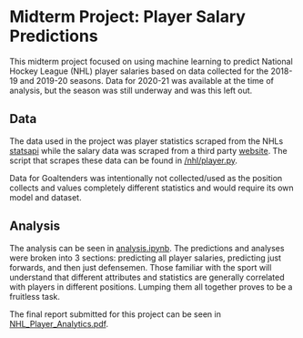 # Midterm Project: Player Salary Predictions

This midterm project focused on using machine learning to predict National Hockey League (NHL) player salaries based on data collected for 
the 2018-19 and 2019-20 seasons. Data for 2020-21 was available at the time of analysis, but the season was still 
underway and was this left out.

## Data

The data used in the project was player statistics scraped from the NHLs [statsapi](https://gitlab.com/dword4/nhlapi/blob/master/stats-api.md) 
while the salary data was scraped from a third party [website](https://www.spotrac.com/nhl/). The script that scrapes 
these data can be found in [/nhl/player.py](https://github.com/sjacobson94/COMP4449/blob/master/midterm_project/nhl/player.py).

Data for Goaltenders was intentionally not collected/used as the position collects and values completely different statistics and would require 
its own model and dataset. 

## Analysis

The analysis can be seen in [analysis.ipynb](https://github.com/sjacobson94/COMP4449/blob/master/midterm_project/analysis.ipynb). 
The predictions and analyses were broken into 3 sections: predicting all player salaries, predicting just forwards, and then just 
defensemen.
Those familiar with the sport will understand that different attributes and statistics are generally correlated 
with players in different positions. Lumping them all together proves to be a fruitless task.

The final report submitted for this project can be seen in [
NHL_Player_Analytics.pdf](https://github.com/sjacobson94/COMP4449/blob/master/midterm_project/NHL_Player_Analytics.pdf).

